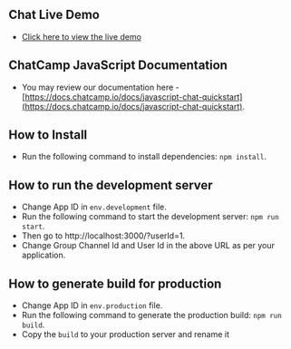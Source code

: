 ## Chat Live Demo
- [Click here to view the live demo](https://demo.chatcamp.io/widget-example/index.html?userId=1)

## ChatCamp JavaScript Documentation
- You may review our documentation here - [https://docs.chatcamp.io/docs/javascript-chat-quickstart](https://docs.chatcamp.io/docs/javascript-chat-quickstart).

## How to Install
- Run the following command to install dependencies: `npm install`.

## How to run the development server
- Change App ID in `env.development` file.
- Run the following command to start the development server: `npm run start`.
- Then go to http://localhost:3000/?userId=1.
- Change Group Channel Id and User Id in the above URL as per your application.

## How to generate build for production
 - Change App ID in `env.production` file.
 - Run the following command to generate the production build: `npm run build`.
 - Copy the `build` to your production server and rename it
